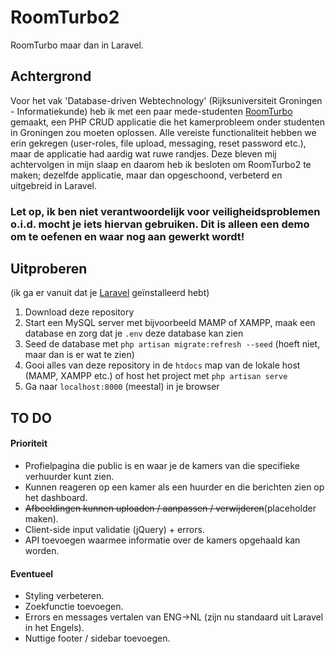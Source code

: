 # RoomTurbo2
RoomTurbo maar dan in Laravel.

## Achtergrond
Voor het vak 'Database-driven Webtechnology' (Rijksuniversiteit Groningen - Informatiekunde) heb ik met een paar mede-studenten [RoomTurbo](https://github.com/WPoelman/DDWT-Eindopdracht "RoomTurbo Repository") gemaakt, een PHP CRUD applicatie die het kamerprobleem onder studenten in Groningen zou moeten oplossen. Alle vereiste functionaliteit hebben we erin gekregen (user-roles, file upload, messaging, reset password etc.), maar de applicatie had aardig wat ruwe randjes. Deze bleven mij achtervolgen in mijn slaap en daarom heb ik besloten om RoomTurbo2 te maken; dezelfde applicatie, maar dan opgeschoond, verbeterd en uitgebreid in Laravel.

### Let op, ik ben niet verantwoordelijk voor veiligheidsproblemen o.i.d. mocht je iets hiervan gebruiken. Dit is alleen een demo om te oefenen en waar nog aan gewerkt wordt!

## Uitproberen 
(ik ga er vanuit dat je [Laravel](https://laravel.com/docs/5.8/installation) geïnstalleerd hebt)
1. Download deze repository
2. Start een MySQL server met bijvoorbeeld MAMP of XAMPP, maak een database en zorg dat je `.env` deze database kan zien
3. Seed de database met `php artisan migrate:refresh --seed` (hoeft niet, maar dan is er wat te zien)
4. Gooi alles van deze repository in de `htdocs` map van de lokale host (MAMP, XAMPP etc.) of host het project met `php artisan serve`
5. Ga naar `localhost:8000` (meestal) in je browser

## TO DO
#### Prioriteit
* Profielpagina die public is en waar je de kamers van die specifieke verhuurder kunt zien.
* Kunnen reageren op een kamer als een huurder en die berichten zien op het dashboard.
*  <strike>Afbeeldingen kunnen uploaden / aanpassen / verwijderen</strike>(placeholder maken).
* Client-side input validatie (jQuery) + errors.
* API toevoegen waarmee informatie over de kamers opgehaald kan worden.

#### Eventueel
* Styling verbeteren.
* Zoekfunctie toevoegen.
* Errors en messages vertalen van ENG->NL (zijn nu standaard uit Laravel in het Engels).
* Nuttige footer / sidebar toevoegen.
